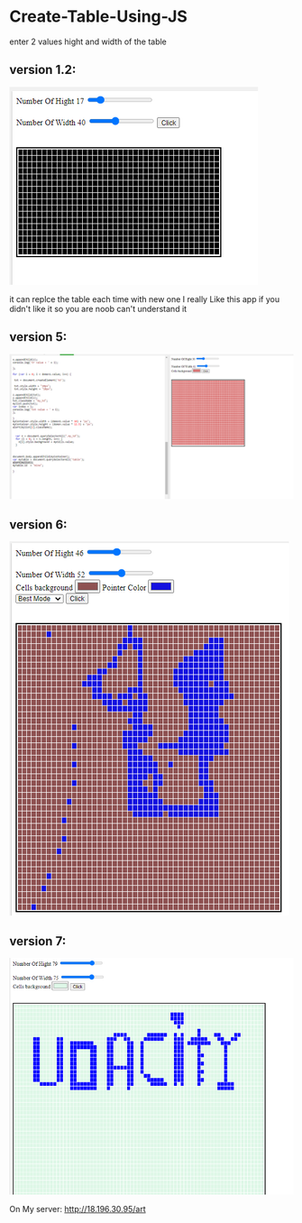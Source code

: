 # Create-Table-Using-JS
enter 2 values hight and width of the table 


## version 1.2:
<img src="app.PNG">


it can replce the table each time with new one 
I really Like this app if you didn't like it so you are noob can't understand it


## version 5:
<img src="last_version.PNG">

## version 6:
<img src="last.PNG">

## version 7:
<img src="newVerison.PNG">


On My server:
http://18.196.30.95/art
